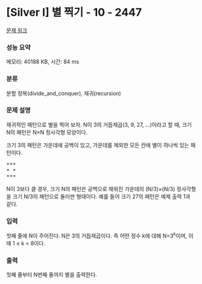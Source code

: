 # [Silver I] 별 찍기 - 10 - 2447 

[문제 링크](https://www.acmicpc.net/problem/2447) 

### 성능 요약

메모리: 40188 KB, 시간: 84 ms

### 분류

분할 정복(divide_and_conquer), 재귀(recursion)

### 문제 설명

<p style="user-select: auto;">재귀적인 패턴으로 별을 찍어 보자. N이 3의 거듭제곱(3, 9, 27, ...)이라고 할 때, 크기 N의 패턴은 N×N 정사각형 모양이다.</p>

<p style="user-select: auto;">크기 3의 패턴은 가운데에 공백이 있고, 가운데를 제외한 모든 칸에 별이 하나씩 있는 패턴이다.</p>

<pre style="user-select: auto;">***
* *
***</pre>

<p style="user-select: auto;">N이 3보다 클 경우, 크기 N의 패턴은 공백으로 채워진 가운데의 (N/3)×(N/3) 정사각형을 크기 N/3의 패턴으로 둘러싼 형태이다. 예를 들어 크기 27의 패턴은 예제 출력 1과 같다.</p>

### 입력 

 <p style="user-select: auto;">첫째 줄에 N이 주어진다. N은 3의 거듭제곱이다. 즉 어떤 정수 k에 대해 N=3<sup style="user-select: auto;">k</sup>이며, 이때 1 ≤ k < 8이다.</p>

### 출력 

 <p style="user-select: auto;">첫째 줄부터 N번째 줄까지 별을 출력한다.</p>

